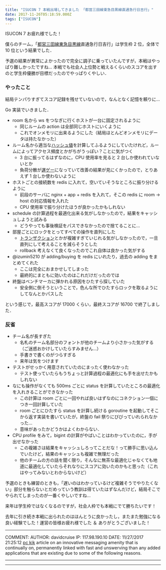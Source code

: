 ```yaml
---
title: "ISUCON 7 本戦出場してきました 「都営三田線東急目黒線直通急行日吉行」"
date: 2017-11-26T05:18:59.000Z
tags: ["ISUCON"]
---
```


<p>ISUCON 7 お疲れ様でした！</p>

<p>僕らのチーム，「<a class="keyword" href="http://d.hatena.ne.jp/keyword/%C5%D4%B1%C4%BB%B0%C5%C4%C0%FE">都営三田線</a><a class="keyword" href="http://d.hatena.ne.jp/keyword/%C5%EC%B5%DE%CC%DC%B9%F5%C0%FE">東急目黒線</a>直通急行日吉行」は学生枠 2 位，全体で 10 位という結果でした．</p>

<p>予選の結果が異常によかったので完全に調子に乗っていたんですが，本戦はやっぱり難しかったですね... 本戦でも社会人上位勢と戦えるくらいのスコアを出すのと学生枠優勝が目標だったのでやっぱりくやしい．</p>

<h3>やったこと</h3>

<p>結局テンパりすぎてスコア記録を残せていないので，なんとなく記憶を頼りに...</p>

<p>Go 実装でいきました．</p>

<ul>
<li>room 名から ws をつなぎに行くホストが一台に固定されるように

<ul>
<li>同じルームの action は全部同じホストにいくように</li>
<li>これでオンメモリに出来るようにした（結局ほとんどオンメモリにデータは持たなかった）</li>
</ul>
</li>
<li>ルーム名から適当な<a class="keyword" href="http://d.hatena.ne.jp/keyword/%A5%CF%A5%C3%A5%B7%A5%E5%C3%CD">ハッシュ値</a>を計算してふるようにしていたけれど，ルームによってアクセス頻度とかがちがうっぽい？ことに気がつく

<ul>
<li>3 台に振ってるはずなのに，CPU 使用率を見ると 2 台しか使われていないとか</li>
<li>負荷分散が<a class="keyword" href="http://d.hatena.ne.jp/keyword/%B1%BF%A5%B2%A1%BC">運ゲー</a>になっていて改善の結果が見にくかったので，とりあえず 1 台しか使わないように</li>
</ul>
</li>
<li>ホストごとの接続数を redis に入れて，空いていそうなところに振り分けるように

<ul>
<li>前段のサーバに nginx + app + redis を入れて，そこの redis に room -> host の対応情報を入れた</li>
<li>CPU 使用率で振り分けたほうが良かったかもしれない</li>
</ul>
</li>
<li>schedule の計算過程を最適化出来る気がしなかったので，結果をキャッシュしようと試みる

<ul>
<li>どうやっても事後検証をパスできなかったので捨てることに...</li>
</ul>
</li>
<li>部屋ごとにロックをとってすべての操作を直列にした

<ul>
<li><a class="keyword" href="http://d.hatena.ne.jp/keyword/%A5%C8%A5%E9%A5%F3%A5%B6%A5%AF%A5%B7%A5%E7%A5%F3">トランザクション</a>とかが複雑すぎていじれる気がしなかったので，一旦直列にして考えることを減らそうとした</li>
<li>rollback 考えなくて良くなったのでこれ自体は良かった気がする</li>
</ul>
</li>
<li>@izumin5210 が adding/buying を redis にいれたり，過去の adding をまとめてくれた

<ul>
<li>ここは完全におまかせしてしまった</li>
<li>最終的にまともに効いたのはこれだけだったのでは</li>
</ul>
</li>
<li>終盤はベンチマーカに弾かれる原因をひたすら探していた

<ul>
<li>安全側に倒そうということで，色んな所でひたすらロックを取るようにしてなんとかパスした</li>
</ul>
</li>
</ul>

<p>という感じで，最高スコアが 17000 くらい，最終スコアが 16700 で終了しました．</p>

<h3>反省</h3>

<ul>
<li>チーム名が長すぎた

<ul>
<li>名札のチーム名部分のフォントが他のチームより小さかった気がする（ご迷惑おかけしていたらすみません...）</li>
<li>手書きで書くのがつらすぎる</li>
<li>来年は気をつけます</li>
</ul>
</li>
<li>テストがせっかく用意されていたのにまったく使わなかった

<ul>
<li>テスト使っていたらもうちょっと計算過程の最適化にも手を出せたかもしれない</li>
</ul>
</li>
<li>なにも操作がなくても 500ms ごとに status を計算していたところの最適化を入れきることができなかった

<ul>
<li>この計算は room ごとに一回やれば良いはずなのにコネクション一個につき一回計算していた</li>
<li>room ごとにひたすら status を計算し続ける goroutine を起動してそこから返す実装を書いていたが，終盤の fail 祭りにびびっていれられなかった...</li>
<li>意味があったかどうかはよくわからない．</li>
</ul>
</li>
<li>CPU profile をみて，bigint の計算がやばいことはわかっていたのに，手が出せなかった

<ul>
<li>この複雑さは結果をキャッシュしろってことだな！って勝手に思い込んでいたけど，結果のキャッシュも複雑で無理だった</li>
<li>他のチームの方の話を聞く限り，そんなに無茶な最適化じゃなくても地道に最適化していたらそれなりにスコアに効いたのかもと思った（これはやってみないとわからないけど）</li>
</ul>
</li>
</ul>

<p>予選のときも練習のときも，「遅いのはわかっているけど複雑そうでやりたくない」部分を触らないとだめっていう教訓は得ていたはずなんだけど，結局そこでやられてしまったのが一番くやしいですね...</p>

<p>来年は学生枠ではなくなるのですが，社会人枠でも本戦にでて勝ちたいです！</p>

<p>去年に引き続き本戦に出られたのはほんとうに良かったし，またまた勉強になる良い経験でした！運営の皆様お疲れ様でした ＆ ありがとうございました！</p>

---

COMMENT:
AUTHOR: davidcruise
IP: 117.98.190.10
DATE: 11/27/2017 21:25:12
<a href='https://www.kikforpcapp.com/kik-for-pc-windows-xp788-110-free-download/'>pc kik</a> article on an innovative messaging amenity that is continually on, permanently linked with fast and unswerving than any added applications that are existing due to some of the following reasons.

---

---
